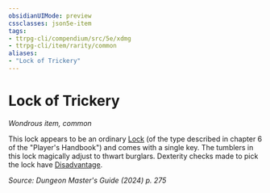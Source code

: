 ```yaml
---
obsidianUIMode: preview
cssclasses: json5e-item
tags:
- ttrpg-cli/compendium/src/5e/xdmg
- ttrpg-cli/item/rarity/common
aliases: 
- "Lock of Trickery"
---
```

# Lock of Trickery
*Wondrous item, common*  



This lock appears to be an ordinary [Lock](Інструменти%20ДМ/CLI/items/lock-xphb.md) (of the type described in chapter 6 of the "Player's Handbook") and comes with a single key. The tumblers in this lock magically adjust to thwart burglars. Dexterity checks made to pick the lock have [Disadvantage](Інструменти%20ДМ/CLI/rules/variant-rules/disadvantage-xphb.md).

*Source: Dungeon Master's Guide (2024) p. 275*